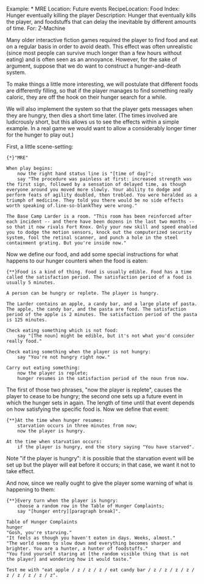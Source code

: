 Example: * MRE
Location: Future events
RecipeLocation: Food
Index: Hunger eventually killing the player
Description: Hunger that eventually kills the player, and foodstuffs that can delay the inevitable by different amounts of time.
For: Z-Machine

  
Many older interactive fiction games required the player to find food and eat on a regular basis in order to avoid death. This effect was often unrealistic (since most people can survive much longer than a few hours without eating) and is often seen as an annoyance. However, for the sake of argument, suppose that we do want to construct a hunger-and-death system.

  
To make things a little more interesting, we will postulate that different foods are differently filling, so that if the player manages to find something really caloric, they are off the hook on their hunger search for a while.

  
We will also implement the system so that the player gets messages when they are hungry, then dies a short time later. (The times involved are ludicrously short, but this allows us to see the effects within a simple example. In a real game we would want to allow a considerably longer timer for the hunger to play out.)

  
First, a little scene-setting:

  

``` inform7
{*}"MRE"

When play begins:
	now the right hand status line is "[time of day]";
	say "The procedure was painless at first: increased strength was the first sign, followed by a sensation of delayed time, as though everyone around you moved more slowly. Your ability to dodge and perform feats of agility doubled, then trebled. You were heralded as a triumph of medicine. They told you there would be no side effects worth speaking of.line-so-blankThey were wrong."

The Base Camp Larder is a room. "This room has been reinforced after each incident -- and there have been dozens in the last two months -- so that it now rivals Fort Knox. Only your new skill and speed enabled you to dodge the motion sensors, knock out the computerized security system, fool the retinal scanner, and punch a hole in the steel containment grating. But you're inside now."
```

  
Now we define our food, and add some special instructions for what happens to our hunger counters when the food is eaten:

  

``` inform7
{**}Food is a kind of thing. Food is usually edible. Food has a time called the satisfaction period. The satisfaction period of a food is usually 5 minutes.

A person can be hungry or replete. The player is hungry.

The Larder contains an apple, a candy bar, and a large plate of pasta. The apple, the candy bar, and the pasta are food. The satisfaction period of the apple is 2 minutes. The satisfaction period of the pasta is 125 minutes.

Check eating something which is not food:
	say "[The noun] might be edible, but it's not what you'd consider really food."

Check eating something when the player is not hungry:
	say "You're not hungry right now."

Carry out eating something:
	now the player is replete;
	hunger resumes in the satisfaction period of the noun from now.
```

  
The first of those two phrases, "now the player is replete", causes the player to cease to be hungry; the second one sets up a future event in which the hunger sets in again. The length of time until that event depends on how satisfying the specific food is. Now we define that event:

  

``` inform7
{**}At the time when hunger resumes:
	starvation occurs in three minutes from now;
	now the player is hungry.

At the time when starvation occurs:
	if the player is hungry, end the story saying "You have starved".
```

  
Note "if the player is hungry": it is possible that the starvation event will be set up but the player will eat before it occurs; in that case, we want it not to take effect.

  
And now, since we really ought to give the player some warning of what is happening to them:

  

``` inform7
{**}Every turn when the player is hungry:
	choose a random row in the Table of Hunger Complaints;
	say "[hunger entry][paragraph break]".

Table of Hunger Complaints
hunger
"Gosh, you're starving."
"It feels as though you haven't eaten in days. Weeks, almost."
"The world seems to slow down and everything becomes sharper and brighter. You are a hunter, a hunter of foodstuffs."
"You find yourself staring at [the random visible thing that is not the player] and wondering how it would taste."

Test me with "eat apple / z / z / z / eat candy bar / z / z / z / z / z / z / z / z / z".
```

